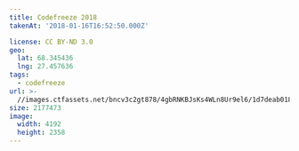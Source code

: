 ```yaml
---
title: Codefreeze 2018
takenAt: '2018-01-16T16:52:50.000Z'

license: CC BY-ND 3.0
geo:
  lat: 68.345436
  lng: 27.457636
tags:
  - codefreeze
url: >-
  //images.ctfassets.net/bncv3c2gt878/4gbRNKBJsKs4WLn8Ur9el6/1d7deab01864364941d6ced9719d67b7/codefreeze-2018_39801757321_o
size: 2177473
image:
  width: 4192
  height: 2358
---
```

